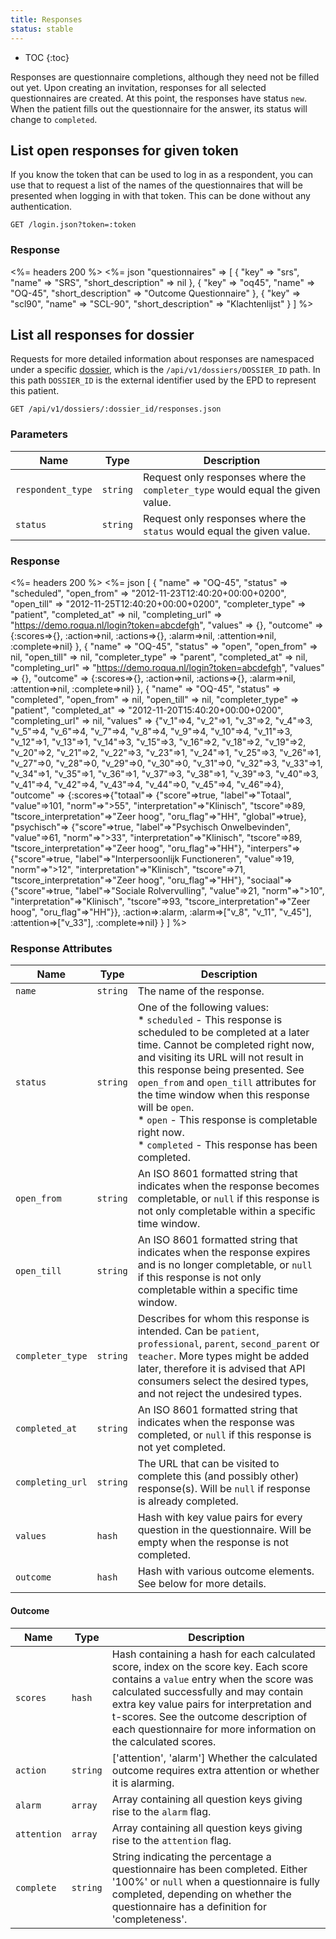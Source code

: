 ```yaml
---
title: Responses
status: stable
---
```


* TOC
{:toc}

Responses are questionnaire completions, although they need not be filled out yet. Upon creating an invitation, responses for all selected questionnaires are created. At this point, the responses have status `new`. When the patient fills out the questionnaire for the answer, its status will change to `completed`.

## List open responses for given token

If you know the token that can be used to log in as a respondent, you can use that to request a list of the names of the questionnaires that will be presented when logging in with that token. This can be done without any authentication.

    GET /login.json?token=:token

### Response

<%= headers 200 %>
<%= json "questionnaires" => [
  {
    "key"               => "srs",
    "name"              => "SRS",
    "short_description" => nil
  },
  {
    "key"               => "oq45",
    "name"              => "OQ-45",
    "short_description" => "Outcome Questionnaire"
  },
  {
    "key"               => "scl90",
    "name"              => "SCL-90",
    "short_description" => "Klachtenlijst"
  }
]
%>

## List all responses for dossier

Requests for more detailed information about responses are namespaced under a specific [dossier](/developer/rom/dossier/dossiers/), which is the `/api/v1/dossiers/DOSSIER_ID` path. In this path `DOSSIER_ID` is the external identifier used by the EPD to represent this patient.

    GET /api/v1/dossiers/:dossier_id/responses.json

### Parameters

Name | Type | Description
---- |------|--------------
`respondent_type` | `string` | Request only responses where the `completer_type` would equal the given value.
`status`          | `string` | Request only responses where the `status` would equal the given value.

### Response

<%= headers 200 %>
<%= json [
    {
      "name"           => "OQ-45",
      "status"         => "scheduled",
      "open_from"      => "2012-11-23T12:40:20+00:00+0200",
      "open_till"      => "2012-11-25T12:40:20+00:00+0200",
      "completer_type" => "patient",
      "completed_at"   => nil,
      "completing_url" => "https://demo.roqua.nl/login?token=abcdefgh",
      "values"         => {},
      "outcome"        => {:scores=>{},
                           :action=>nil,
                           :actions=>{},
                           :alarm=>nil,
                           :attention=>nil,
                           :complete=>nil}
    },
    {
      "name"           => "OQ-45",
      "status"         => "open",
      "open_from"      => nil,
      "open_till"      => nil,
      "completer_type" => "parent",
      "completed_at"   => nil,
      "completing_url" => "https://demo.roqua.nl/login?token=abcdefgh",
      "values"         => {},
      "outcome"        => {:scores=>{},
                           :action=>nil,
                           :actions=>{},
                           :alarm=>nil,
                           :attention=>nil,
                           :complete=>nil}
    },
    {
      "name"           => "OQ-45",
      "status"         => "completed",
      "open_from"      => nil,
      "open_till"      => nil,
      "completer_type" => "patient",
      "completed_at"   => "2012-11-20T15:40:20+00:00+0200",
      "completing_url" => nil,
      "values"         => {"v_1"=>4,
                           "v_2"=>1,
                           "v_3"=>2,
                           "v_4"=>3,
                           "v_5"=>4,
                           "v_6"=>4,
                           "v_7"=>4,
                           "v_8"=>4,
                           "v_9"=>4,
                           "v_10"=>4,
                           "v_11"=>3,
                           "v_12"=>1,
                           "v_13"=>1,
                           "v_14"=>3,
                           "v_15"=>3,
                           "v_16"=>2,
                           "v_18"=>2,
                           "v_19"=>2,
                           "v_20"=>2,
                           "v_21"=>2,
                           "v_22"=>3,
                           "v_23"=>1,
                           "v_24"=>1,
                           "v_25"=>3,
                           "v_26"=>1,
                           "v_27"=>0,
                           "v_28"=>0,
                           "v_29"=>0,
                           "v_30"=>0,
                           "v_31"=>0,
                           "v_32"=>3,
                           "v_33"=>1,
                           "v_34"=>1,
                           "v_35"=>1,
                           "v_36"=>1,
                           "v_37"=>3,
                           "v_38"=>1,
                           "v_39"=>3,
                           "v_40"=>3,
                           "v_41"=>4,
                           "v_42"=>4,
                           "v_43"=>4,
                           "v_44"=>0,
                           "v_45"=>4,
                           "v_46"=>4},
      "outcome"        => {:scores=>{"totaal"=>
                                      {"score"=>true,
                                       "label"=>"Totaal",
                                       "value"=>101,
                                       "norm"=>">55",
                                       "interpretation"=>"Klinisch",
                                       "tscore"=>89,
                                       "tscore_interpretation"=>"Zeer hoog",
                                       "oru_flag"=>"HH",
                                       "global"=>true},
                                     "psychisch"=>
                                      {"score"=>true,
                                       "label"=>"Psychisch Onwelbevinden",
                                       "value"=>61,
                                       "norm"=>">33",
                                       "interpretation"=>"Klinisch",
                                       "tscore"=>89,
                                       "tscore_interpretation"=>"Zeer hoog",
                                       "oru_flag"=>"HH"},
                                     "interpers"=>
                                      {"score"=>true,
                                       "label"=>"Interpersoonlijk Functioneren",
                                       "value"=>19,
                                       "norm"=>">12",
                                       "interpretation"=>"Klinisch",
                                       "tscore"=>71,
                                       "tscore_interpretation"=>"Zeer hoog",
                                       "oru_flag"=>"HH"},
                                     "sociaal"=>
                                      {"score"=>true,
                                       "label"=>"Sociale Rolvervulling",
                                       "value"=>21,
                                       "norm"=>">10",
                                       "interpretation"=>"Klinisch",
                                       "tscore"=>93,
                                       "tscore_interpretation"=>"Zeer hoog",
                                       "oru_flag"=>"HH"}},
                           :action=>:alarm,
                           :alarm=>["v_8", "v_11", "v_45"],
                           :attention=>["v_33"],
                           :complete=>nil}
    }
  ]
%>

### Response Attributes

Name             | Type     | Description
-----------------|----------|--------------
`name`           | `string` | The name of the response.
`status`         | `string` | One of the following values:<br/>* `scheduled` - This response is scheduled to be completed at a later time. Cannot be completed right now, and visiting its URL will not result in this response being presented. See `open_from` and `open_till` attributes for the time window when this response will be `open`.<br/>* `open` - This response is completable right now.<br/> * `completed` - This response has been completed.
`open_from`      | `string` | An ISO 8601 formatted string that indicates when the response becomes completable, or `null` if this response is not only completable within a specific time window.
`open_till`      | `string` | An ISO 8601 formatted string that indicates when the response expires and is no longer completable, or `null` if this response is not only completable within a specific time window.
`completer_type` | `string` | Describes for whom this response is intended. Can be `patient`, `professional`, `parent`, `second_parent` or `teacher`. More types might be added later, therefore it is advised that API consumers select the desired types, and not reject the undesired types.
`completed_at`   | `string` | An ISO 8601 formatted string that indicates when the response was completed, or `null` if this response is not yet completed.
`completing_url` | `string` | The URL that can be visited to complete this (and possibly other) response(s). Will be `null` if response is already completed.
`values`         | `hash`   | Hash with key value pairs for every question in the questionnaire. Will be empty when the response is not completed.
`outcome`        | `hash`   | Hash with various outcome elements. See below for more details.

#### Outcome

Name             | Type     | Description
-----------------|----------|--------------
`scores`         | `hash`   | Hash containing a hash for each calculated score, index on the score key. Each score contains a `value` entry when the score was calculated successfully and may contain extra key value pairs for interpretation and t-scores. See the outcome description of each questionnaire for more information on the calculated scores.
`action`         | `string` | ['attention', 'alarm'] Whether the calculated outcome requires extra attention or whether it is alarming.
`alarm`          | `array`  | Array containing all question keys giving rise to the `alarm` flag.
`attention`      | `array`  | Array containing all question keys giving rise to the `attention` flag.
`complete`       | `string` | String indicating the percentage a questionnaire has been completed. Either '100%' or  `null` when a questionnaire is fully completed, depending on whether the questionnaire has a definition for 'completeness'.


